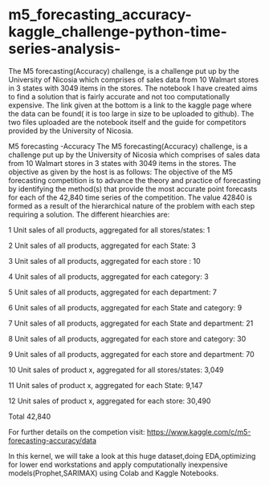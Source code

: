 # m5_forecasting_accuracy-kaggle_challenge-python-time-series-analysis-
The M5 forecasting(Accuracy) challenge, is a challenge put up by the University of Nicosia which comprises of sales data from 10 Walmart stores in 3 states with 3049 items in the stores. The notebook I have created aims to find a solution that is fairly accurate and not too computationally expensive. The link given at the bottom is a link to the kaggle page where the data can be found( it is too large in size to be uploaded to github). The two files uploaded are the notebook itself and the guide for competitors provided by the University of Nicosia.



M5 forecasting -Accuracy
The M5 forecasting(Accuracy) challenge, is a challenge put up by the University of Nicosia which comprises of sales data from 10 Walmart stores in 3 states with 3049 items in the stores. The objective as given by the host is as follows: The objective of the M5 forecasting competition is to advance the theory and practice of forecasting by identifying the method(s) that provide the most accurate point forecasts for each of the 42,840 time series of the competition. The value 42840 is formed as a result of the hierarchical nature of the problem with each step requiring a solution. The different hiearchies are:

1 Unit sales of all products, aggregated for all stores/states: 1

2 Unit sales of all products, aggregated for each State: 3

3 Unit sales of all products, aggregated for each store : 10

4 Unit sales of all products, aggregated for each category: 3

5 Unit sales of all products, aggregated for each department: 7

6 Unit sales of all products, aggregated for each State and category: 9

7 Unit sales of all products, aggregated for each State and department: 21

8 Unit sales of all products, aggregated for each store and category: 30

9 Unit sales of all products, aggregated for each store and department: 70

10 Unit sales of product x, aggregated for all stores/states: 3,049

11 Unit sales of product x, aggregated for each State: 9,147

12 Unit sales of product x, aggregated for each store: 30,490

Total 42,840

For further details on the competion visit: https://www.kaggle.com/c/m5-forecasting-accuracy/data

In this kernel, we will take a look at this huge dataset,doing EDA,optimizing for lower end workstations and apply computationally inexpensive models(Prophet,SARIMAX) using Colab and Kaggle Notebooks.
